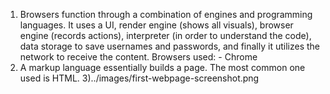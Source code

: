 1) Browsers function through a combination of engines and programming languages. It uses a UI, render engine (shows all visuals), browser engine (records actions), interpreter (in order to understand the code), data storage to save usernames and passwords, and finally it utilizes the network to receive the content.
     Browsers used:
          - Chrome
2) A markup language essentially builds a page. The most common one used is HTML.
3)../images/first-webpage-screenshot.png
